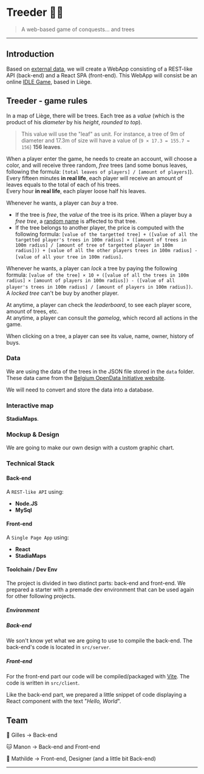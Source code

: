 # Treeder 🌳🍃

> A web-based game of conquests… and trees

* * *

## Introduction

Based on [external data](https://data.gov.be/en/node/48556), we will create a WebApp consisting of a REST-like API (back-end) and a React SPA (front-end). This WebApp will consist be an online [IDLE Game](https://en.wikipedia.org/wiki/Incremental_game), based in Liège.

## Treeder - game rules

In a map of Liège, there will be trees. Each tree as a _value_ (which is the product of his _diameter_ by his _height_, *rounded to top*). 

> This value will use the "leaf" as unit. For instance, a tree of 9m of diameter and 17.3m of size will have a value of (`9 × 17.3 = 155.7 ≈ 156`) **156 leaves**.

When a player enter the game, he needs to create an account, will choose a color, and will receive three random, *free* trees (and some bonus leaves, following the formula: `[total leaves of players] / [amount of players]`).  
Every fifteen minutes **in real life**, each player will receive an amount of leaves equals to the total of each of his trees.  
Every hour **in real life**, each player loose half his leaves.

Whenever he wants, a player can _buy_ a tree. 

- If the tree is *free*, the _value_ of the tree is its price. When a player buy a *free tree*, a [random name](https://www.npmjs.com/package/fantasy-name-generator) is affected to that tree.
- If the tree belongs to another player, the price is computed with the following formula: `[value of the targetted tree] + ([value of all the targetted player's trees in 100m radius] × ([amount of trees in 100m radius] / [amount of tree of targetted player in 100m radius])) + [value of all the other players trees in 100m radius] - [value of all your tree in 100m radius]`.

Whenever he wants, a player can *lock* a tree by paying the following formula: `[value of the tree] × 10 + ([value of all the trees in 100m radius] × [amount of players in 100m radius]) - ([value of all player's trees in 100m radius] / [amount of players in 100m radius])`. A *locked tree* can't be buy by another player.

At anytime, a player can check the *leaderboard*, to see each player score, amount of trees, etc.  
At anytime, a player can consult the *gamelog*, which record all actions in the game.

When clicking on a tree, a player can see its value, name, owner, history of buys.

### Data

We are using the data of the trees in the JSON file stored in the `data` folder. These data came from the [Belgium OpenData Initiative website](https://data.gov.be).

We will need to convert and store the data into a database.

### Interactive map

**StadiaMaps**.

### Mockup & Design

We are going to make our own design with a custom graphic chart.

### Technical Stack

#### Back-end

A `REST-like API` using:

- **Node.JS**
- **MySql**

#### Front-end

A `Single Page App` using:

- **React**
- **StadiaMaps**

#### Toolchain / Dev Env

The project is divided in two distinct parts: back-end and front-end. We prepared a starter with a premade dev environment that can be used again for other following projects. 

##### Environment

##### Back-end

We son't know yet what we are going to use to compile the back-end. The back-end's code is located in  `src/server`.
 

##### Front-end

For the front-end part our code will be compiled/packaged with [Vite](https://vitejs.dev/). The code is written in `src/client`.

Like the back-end part, we prepared a little snippet of code displaying a React component with the text "*Hello, World*".


## Team

🐀 Gilles → Back-end

🐱 Manon → Back-end and Front-end

🐶 Mathilde → Front-end, Designer (and a little bit Back-end)

* * *




